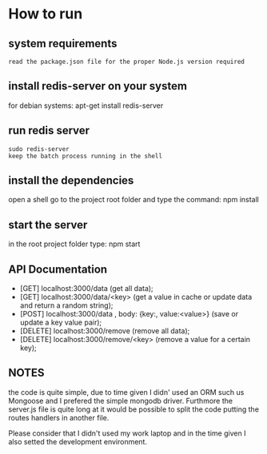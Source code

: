 # How to run

## system requirements
	
	read the package.json file for the proper Node.js version required

## install redis-server on your system

   for debian systems: apt-get install redis-server

## run redis server

	sudo redis-server
	keep the batch process running in the shell

## install the dependencies
   
   open a shell go to the project root folder and type the command: npm install

## start the server

   in the root project folder type: npm start

## API Documentation

* [GET] localhost:3000/data (get all data);
* [GET] localhost:3000/data/\<key\> (get a value in cache or update data and return a random string);
* [POST] localhost:3000/data , body: {key:<key>, value:\<value\>} (save or update a key value pair);
* [DELETE] localhost:3000/remove (remove all data);
* [DELETE] localhost:3000/remove/\<key\> (remove a value for a certain key);


## NOTES

the code is quite simple, due to time given I didn' used an ORM such us Mongoose and I prefered the simple mongodb driver. 
Furthmore the server.js file is quite long at it would be possible to split the code putting the routes handlers in another file. 

Please consider that I didn't used my work laptop and in the time given I also setted the development environment. 
